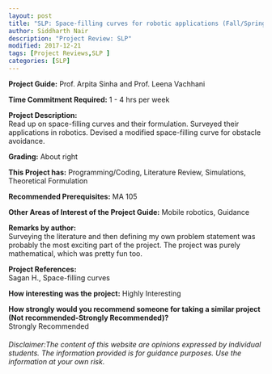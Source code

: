 ```yaml
---
layout: post
title: "SLP: Space-filling curves for robotic applications (Fall/Spring 201x)"
author: Siddharth Nair
description: "Project Review: SLP"
modified: 2017-12-21
tags: [Project Reviews,SLP ]
categories: [SLP]
---
```


**Project Guide:** Prof. Arpita Sinha and Prof. Leena Vachhani

**Time Commitment Required:** 1 - 4 hrs per week

**Project Description:**  
Read up on space-filling curves and their formulation. Surveyed their applications in robotics.
Devised a modified space-filling curve for obstacle avoidance.

**Grading:** About right

**This Project has:** Programming/Coding, Literature Review, Simulations, Theoretical Formulation

**Recommended Prerequisites:** MA 105

**Other Areas of Interest of the Project Guide:** Mobile robotics, Guidance

**Remarks by author:**  
Surveying the literature and then defining my own problem statement was probably the most exciting part of the project. The project was purely mathematical, which was pretty fun too.

**Project References:**  
Sagan H.,
Space-filling curves

**How interesting was the project:** Highly Interesting

**How strongly would you recommend someone for taking a similar project (Not recommended-Strongly Recommended)?**  
Strongly Recommended

###### Disclaimer:The content of this website are opinions expressed by individual students. The information provided is for guidance purposes. Use the information at your own risk. 